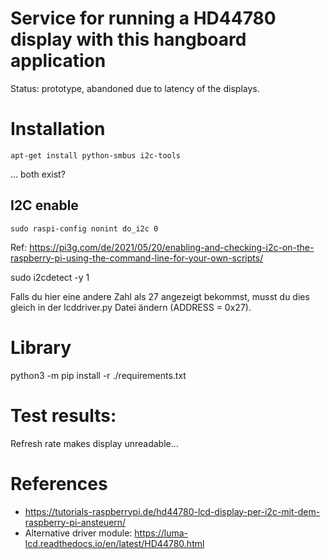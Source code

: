 # Service for running a HD44780 display with this hangboard application

Status: prototype, abandoned due to latency of the displays.  

# Installation
```
apt-get install python-smbus i2c-tools
```
... both exist?

## I2C enable
```
sudo raspi-config nonint do_i2c 0
```
Ref: https://pi3g.com/de/2021/05/20/enabling-and-checking-i2c-on-the-raspberry-pi-using-the-command-line-for-your-own-scripts/



sudo i2cdetect -y 1


Falls du hier eine andere Zahl als 27 angezeigt bekommst, musst du dies gleich in der lcddriver.py Datei ändern (ADDRESS = 0x27).

# Library
python3 -m pip install -r ./requirements.txt


# Test results:
Refresh rate makes display unreadable...

# References 
- https://tutorials-raspberrypi.de/hd44780-lcd-display-per-i2c-mit-dem-raspberry-pi-ansteuern/
- Alternative driver module: https://luma-lcd.readthedocs.io/en/latest/HD44780.html

